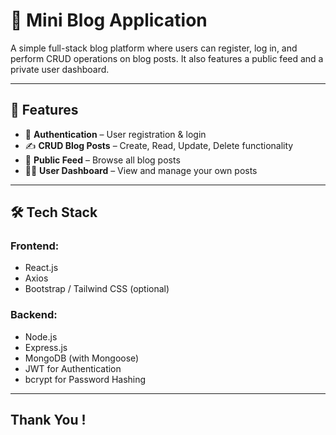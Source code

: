 # 🌟 Mini Blog Application

A simple full-stack blog platform where users can register, log in, and perform CRUD operations on blog posts. It also features a public feed and a private user dashboard.

---

## 🚀 Features

- 🔐 **Authentication** – User registration & login
- ✍️ **CRUD Blog Posts** – Create, Read, Update, Delete functionality
- 📃 **Public Feed** – Browse all blog posts
- 🧑‍💻 **User Dashboard** – View and manage your own posts

---

## 🛠️ Tech Stack

### Frontend:
- React.js
- Axios
- Bootstrap / Tailwind CSS (optional)

### Backend:
- Node.js
- Express.js
- MongoDB (with Mongoose)
- JWT for Authentication
- bcrypt for Password Hashing

---

## Thank You !

